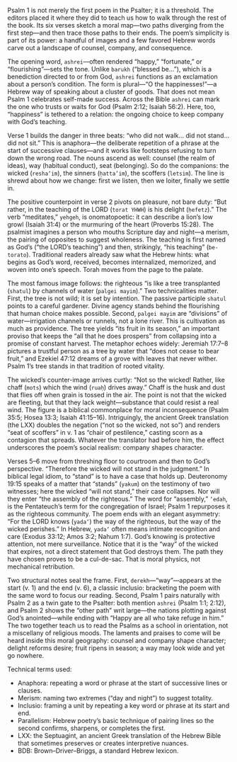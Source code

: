 Psalm 1 is not merely the first poem in the Psalter; it is a threshold. The editors placed it where they did to teach us how to walk through the rest of the book. Its six verses sketch a moral map—two paths diverging from the first step—and then trace those paths to their ends. The poem’s simplicity is part of its power: a handful of images and a few favored Hebrew words carve out a landscape of counsel, company, and consequence.

The opening word, `ashrei`—often rendered “happy,” “fortunate,” or “flourishing”—sets the tone. Unlike `barukh` (“blessed be...”), which is a benediction directed to or from God, `ashrei` functions as an exclamation about a person’s condition. The form is plural—“O the happinesses!”—a Hebrew way of speaking about a cluster of goods. That does not mean Psalm 1 celebrates self-made success. Across the Bible `ashrei` can mark the one who trusts or waits for God (Psalm 2:12; Isaiah 56:2). Here, too, “happiness” is tethered to a relation: the ongoing choice to keep company with God’s teaching.

Verse 1 builds the danger in three beats: “who did not walk... did not stand... did not sit.” This is anaphora—the deliberate repetition of a phrase at the start of successive clauses—and it works like footsteps refusing to turn down the wrong road. The nouns ascend as well: counsel (the realm of ideas), way (habitual conduct), seat (belonging). So do the companions: the wicked (`resha‘im`), the sinners (`ḥatta’im`), the scoffers (`letsim`). The line is shrewd about how we change: first we listen, then we loiter, finally we settle in.

The positive counterpoint in verse 2 pivots on pleasure, not bare duty: “But rather, in the teaching of the LORD (`torat YHWH`) is his delight (`ḥefetz`).” The verb “meditates,” `yehgeh`, is onomatopoetic: it can describe a lion’s low growl (Isaiah 31:4) or the murmuring of the heart (Proverbs 15:28). The psalmist imagines a person who mouths Scripture day and night—a merism, the pairing of opposites to suggest wholeness. The teaching is first named as God’s (“the LORD’s teaching”) and then, strikingly, “his teaching” (`be-torato`). Traditional readers already saw what the Hebrew hints: what begins as God’s word, received, becomes internalized, memorized, and woven into one’s speech. Torah moves from the page to the palate.

The most famous image follows: the righteous “is like a tree transplanted (`shatul`) by channels of water (`palgei mayim`).” Two technicalities matter. First, the tree is not wild; it is set by intention. The passive participle `shatul` points to a careful gardener. Divine agency stands behind the flourishing that human choice makes possible. Second, `palgei mayim` are “divisions” of water—irrigation channels or runnels, not a lone river. This is cultivation as much as providence. The tree yields “its fruit in its season,” an important proviso that keeps the “all that he does prospers” from collapsing into a promise of constant harvest. The metaphor echoes widely: Jeremiah 17:7–8 pictures a trustful person as a tree by water that “does not cease to bear fruit,” and Ezekiel 47:12 dreams of a grove with leaves that never wither. Psalm 1’s tree stands in that tradition of rooted vitality.

The wicked’s counter-image arrives curtly: “Not so the wicked! Rather, like chaff (`mots`) which the wind (`ruaḥ`) drives away.” Chaff is the husk and dust that flies off when grain is tossed in the air. The point is not that the wicked are fleeting, but that they lack weight—substance that could resist a real wind. The figure is a biblical commonplace for moral inconsequence (Psalm 35:5; Hosea 13:3; Isaiah 41:15–16). Intriguingly, the ancient Greek translation (the LXX) doubles the negation (“not so the wicked, not so”) and renders “seat of scoffers” in v. 1 as “chair of pestilence,” casting scorn as a contagion that spreads. Whatever the translator had before him, the effect underscores the poem’s social realism: company shapes character.

Verses 5–6 move from threshing floor to courtroom and then to God’s perspective. “Therefore the wicked will not stand in the judgment.” In biblical legal idiom, to “stand” is to have a case that holds up. Deuteronomy 19:15 speaks of a matter that “stands” (`yakum`) on the testimony of two witnesses; here the wicked “will not stand,” their case collapses. Nor will they enter “the assembly of the righteous.” The word for “assembly,” `‘edah`, is the Pentateuch’s term for the congregation of Israel; Psalm 1 repurposes it as the righteous community. The poem ends with an elegant asymmetry: “For the LORD knows (`yada‘`) the way of the righteous, but the way of the wicked perishes.” In Hebrew, `yada‘` often means intimate recognition and care (Exodus 33:12; Amos 3:2; Nahum 1:7). God’s knowing is protective attention, not mere surveillance. Notice that it is the “way” of the wicked that expires, not a direct statement that God destroys them. The path they have chosen proves to be a cul-de-sac. That is moral physics, not mechanical retribution.

Two structural notes seal the frame. First, `derekh`—“way”—appears at the start (v. 1) and the end (v. 6), a classic inclusio: bracketing the poem with the same word to focus our reading. Second, Psalm 1 pairs naturally with Psalm 2 as a twin gate to the Psalter: both mention `ashrei` (Psalm 1:1; 2:12), and Psalm 2 shows the “other path” writ large—the nations plotting against God’s anointed—while ending with “Happy are all who take refuge in him.” The two together teach us to read the Psalms as a school in orientation, not a miscellany of religious moods. The laments and praises to come will be heard inside this moral geography: counsel and company shape character; delight reforms desire; fruit ripens in season; a way may look wide and yet go nowhere.

Technical terms used:
- Anaphora: repeating a word or phrase at the start of successive lines or clauses.
- Merism: naming two extremes (“day and night”) to suggest totality.
- Inclusio: framing a unit by repeating a key word or phrase at its start and end.
- Parallelism: Hebrew poetry’s basic technique of pairing lines so the second confirms, sharpens, or completes the first.
- LXX: the Septuagint, an ancient Greek translation of the Hebrew Bible that sometimes preserves or creates interpretive nuances.
- BDB: Brown–Driver–Briggs, a standard Hebrew lexicon.
